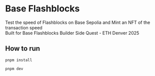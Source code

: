 # Base Flashblocks

Test the speed of Flashblocks on Base Sepolia and Mint an NFT of the transaction speed <br />
Built for Base Flashblocks Builder Side Quest - ETH Denver 2025

## How to run

```
pnpm install
```

```
pnpm dev
```
